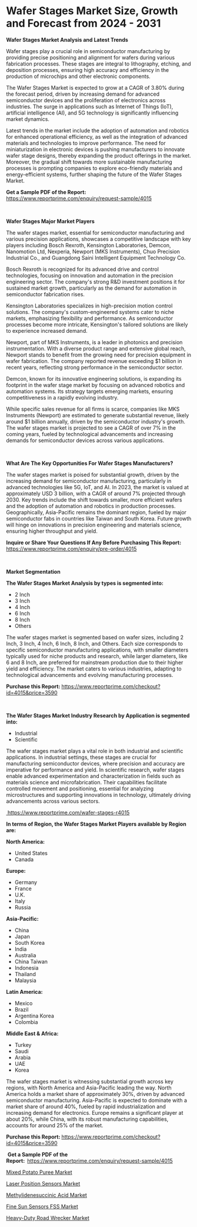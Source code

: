 <p><h1>Wafer Stages Market Size, Growth and Forecast from 2024 - 2031</h1></p><p><strong>Wafer Stages Market Analysis and Latest Trends</strong></p>
<p><p>Wafer stages play a crucial role in semiconductor manufacturing by providing precise positioning and alignment for wafers during various fabrication processes. These stages are integral to lithography, etching, and deposition processes, ensuring high accuracy and efficiency in the production of microchips and other electronic components. </p><p>The Wafer Stages Market is expected to grow at a CAGR of 3.80% during the forecast period, driven by increasing demand for advanced semiconductor devices and the proliferation of electronics across industries. The surge in applications such as Internet of Things (IoT), artificial intelligence (AI), and 5G technology is significantly influencing market dynamics. </p><p>Latest trends in the market include the adoption of automation and robotics for enhanced operational efficiency, as well as the integration of advanced materials and technologies to improve performance. The need for miniaturization in electronic devices is pushing manufacturers to innovate wafer stage designs, thereby expanding the product offerings in the market. Moreover, the gradual shift towards more sustainable manufacturing processes is prompting companies to explore eco-friendly materials and energy-efficient systems, further shaping the future of the Wafer Stages Market.</p></p>
<p><strong>Get a Sample PDF of the Report:&nbsp;</strong> <a href="https://www.reportprime.com/enquiry/request-sample/4015?utm_campaign=1134&utm_medium=2&utm_source=Github&utm_content=ia&utm_term=10102024&utm_id=wafer-stages">https://www.reportprime.com/enquiry/request-sample/4015</a></p>
<p>&nbsp;</p>
<p><strong>Wafer Stages Major Market Players</strong></p>
<p><p>The wafer stages market, essential for semiconductor manufacturing and various precision applications, showcases a competitive landscape with key players including Bosch Rexroth, Kensington Laboratories, Demcon, Nanomotion Ltd, Nexperia, Newport (MKS Instruments), Chuo Precision Industrial Co., and Guangdong Saini Intelligent Equipment Technology Co.</p><p>Bosch Rexroth is recognized for its advanced drive and control technologies, focusing on innovation and automation in the precision engineering sector. The company's strong R&D investment positions it for sustained market growth, particularly as the demand for automation in semiconductor fabrication rises.</p><p>Kensington Laboratories specializes in high-precision motion control solutions. The company's custom-engineered systems cater to niche markets, emphasizing flexibility and performance. As semiconductor processes become more intricate, Kensington's tailored solutions are likely to experience increased demand.</p><p>Newport, part of MKS Instruments, is a leader in photonics and precision instrumentation. With a diverse product range and extensive global reach, Newport stands to benefit from the growing need for precision equipment in wafer fabrication. The company reported revenue exceeding $1 billion in recent years, reflecting strong performance in the semiconductor sector.</p><p>Demcon, known for its innovative engineering solutions, is expanding its footprint in the wafer stage market by focusing on advanced robotics and automation systems. Its strategy targets emerging markets, ensuring competitiveness in a rapidly evolving industry.</p><p>While specific sales revenue for all firms is scarce, companies like MKS Instruments (Newport) are estimated to generate substantial revenue, likely around $1 billion annually, driven by the semiconductor industry's growth. The wafer stages market is projected to see a CAGR of over 7% in the coming years, fueled by technological advancements and increasing demands for semiconductor devices across various applications.</p></p>
<p>&nbsp;</p>
<p><strong>What Are The Key Opportunities For Wafer Stages Manufacturers?</strong></p>
<p><p>The wafer stages market is poised for substantial growth, driven by the increasing demand for semiconductor manufacturing, particularly in advanced technologies like 5G, IoT, and AI. In 2023, the market is valued at approximately USD 3 billion, with a CAGR of around 7% projected through 2030. Key trends include the shift towards smaller, more efficient wafers and the adoption of automation and robotics in production processes. Geographically, Asia-Pacific remains the dominant region, fueled by major semiconductor fabs in countries like Taiwan and South Korea. Future growth will hinge on innovations in precision engineering and materials science, ensuring higher throughput and yield.</p></p>
<p><strong>Inquire or Share Your Questions If Any Before Purchasing This Report:</strong> <a href="https://www.reportprime.com/enquiry/pre-order/4015?utm_campaign=1134&utm_medium=2&utm_source=Github&utm_content=ia&utm_term=10102024&utm_id=wafer-stages">https://www.reportprime.com/enquiry/pre-order/4015</a></p>
<p>&nbsp;</p>
<p><strong>Market Segmentation</strong></p>
<p><strong>The Wafer Stages Market Analysis by types is segmented into:</strong></p>
<p><ul><li>2 Inch</li><li>3 Inch</li><li>4 Inch</li><li>6 Inch</li><li>8 Inch</li><li>Others</li></ul></p>
<p><p>The wafer stages market is segmented based on wafer sizes, including 2 Inch, 3 Inch, 4 Inch, 6 Inch, 8 Inch, and Others. Each size corresponds to specific semiconductor manufacturing applications, with smaller diameters typically used for niche products and research, while larger diameters, like 6 and 8 Inch, are preferred for mainstream production due to their higher yield and efficiency. The market caters to various industries, adapting to technological advancements and evolving manufacturing processes.</p></p>
<p><strong>Purchase this Report:&nbsp;</strong><a href="https://www.reportprime.com/checkout?id=4015&price=3590&utm_campaign=1134&utm_medium=2&utm_source=Github&utm_content=ia&utm_term=10102024&utm_id=wafer-stages">https://www.reportprime.com/checkout?id=4015&price=3590</a></p>
<p>&nbsp;</p>
<p><strong>The Wafer Stages Market Industry Research by Application is segmented into:</strong></p>
<p><ul><li>Industrial</li><li>Scientific</li></ul></p>
<p><p>The wafer stages market plays a vital role in both industrial and scientific applications. In industrial settings, these stages are crucial for manufacturing semiconductor devices, where precision and accuracy are imperative for performance and yield. In scientific research, wafer stages enable advanced experimentation and characterization in fields such as materials science and microfabrication. Their capabilities facilitate controlled movement and positioning, essential for analyzing microstructures and supporting innovations in technology, ultimately driving advancements across various sectors.</p></p>
<p><a href="https://www.reportprime.com/wafer-stages-r4015?utm_campaign=1134&utm_medium=2&utm_source=Github&utm_content=ia&utm_term=10102024&utm_id=wafer-stages">&nbsp;https://www.reportprime.com/wafer-stages-r4015</a></p>
<p><strong>In terms of Region, the Wafer Stages Market Players available by Region are:</strong></p>
<p>
    <p> <strong> North America: </strong>
        <ul>
            <li>United States</li>
            <li>Canada</li>
        </ul>
        </p> 
    <p> <strong> Europe: </strong>
        <ul>
            <li>Germany</li>
            <li>France</li>
            <li>U.K.</li>
            <li>Italy</li>
            <li>Russia</li>
        </ul>
        </p> 
    <p> <strong> Asia-Pacific: </strong>
        <ul>
            <li>China</li>
            <li>Japan</li>
            <li>South Korea</li>
            <li>India</li>
            <li>Australia</li>
            <li>China Taiwan</li>
            <li>Indonesia</li>
            <li>Thailand</li>
            <li>Malaysia</li>
        </ul>
        </p> 
    <p> <strong> Latin America: </strong>
        <ul>
            <li>Mexico</li>
            <li>Brazil</li>
            <li>Argentina Korea</li>
            <li>Colombia</li>
        </ul>
        </p> 
    <p> <strong> Middle East & Africa: </strong>
        <ul>
            <li>Turkey</li>
            <li>Saudi</li>
            <li>Arabia</li>
            <li>UAE</li>
            <li>Korea</li>
        </ul>
    </p>
    </p>
<p><p>The wafer stages market is witnessing substantial growth across key regions, with North America and Asia-Pacific leading the way. North America holds a market share of approximately 30%, driven by advanced semiconductor manufacturing. Asia-Pacific is expected to dominate with a market share of around 40%, fueled by rapid industrialization and increasing demand for electronics. Europe remains a significant player at about 20%, while China, with its robust manufacturing capabilities, accounts for around 25% of the market.</p></p>
<p><strong>Purchase this Report: </strong><a href="https://www.reportprime.com/checkout?id=4015&price=3590&utm_campaign=1134&utm_medium=2&utm_source=Github&utm_content=ia&utm_term=10102024&utm_id=wafer-stages">https://www.reportprime.com/checkout?id=4015&price=3590</a></p>
<p>&nbsp;<strong>Get a Sample PDF of the Report:&nbsp;&nbsp;</strong><a href="https://www.reportprime.com/enquiry/request-sample/4015?utm_campaign=1134&utm_medium=2&utm_source=Github&utm_content=ia&utm_term=10102024&utm_id=wafer-stages">https://www.reportprime.com/enquiry/request-sample/4015</a></p>
<p><strong></strong></p>
<p><p><a href="https://issuu.com/reportprime-2/docs/mixed-potato-puree-market-size-2030_41c90b0b393a68?utm_campaign=1134&utm_medium=2&utm_source=Github&utm_content=ia&utm_term=10102024&utm_id=wafer-stages">Mixed Potato Puree Market</a></p><p><a href="https://github.com/rovj3gerson/Market-Research-Report-List-1/blob/main/laser-position-sensors-market.md?utm_campaign=1134&utm_medium=2&utm_source=Github&utm_content=ia&utm_term=10102024&utm_id=wafer-stages">Laser Position Sensors Market</a></p><p><a href="https://www.linkedin.com/pulse/market-insights-global-methylidenesuccinic-acid-forecast-innovation-dctbe?utm_campaign=1134&utm_medium=2&utm_source=Github&utm_content=ia&utm_term=10102024&utm_id=wafer-stages">Methylidenesuccinic Acid Market</a></p><p><a href="https://github.com/BryceTownsendr/Market-Research-Report-List-6/blob/main/fine-sun-sensors-fss-market.md?utm_campaign=1134&utm_medium=2&utm_source=Github&utm_content=ia&utm_term=10102024&utm_id=wafer-stages">Fine Sun Sensors FSS Market</a></p><p><a href="https://www.linkedin.com/pulse/global-heavy-duty-road-wrecker-industry-research-report-competitive-yul3e?utm_campaign=1134&utm_medium=2&utm_source=Github&utm_content=ia&utm_term=10102024&utm_id=wafer-stages">Heavy-Duty Road Wrecker Market</a></p></p>